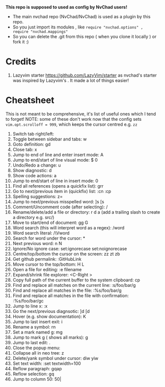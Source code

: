 **This repo is supposed to used as config by NvChad users!**

- The main nvchad repo (NvChad/NvChad) is used as a plugin by this repo.
- So you just import its modules , like `require "nvchad.options" , require "nvchad.mappings"`
- So you can delete the .git from this repo ( when you clone it locally ) or fork it :)

# Credits

1) Lazyvim starter https://github.com/LazyVim/starter as nvchad's starter was inspired by Lazyvim's . It made a lot of things easier!

# Cheatsheet

This is not meant to be comprehensive, it's list of useful ones which I tend to forget!
NOTE: some of these don't work now that the config sets `vim.opt.scrolloff = 999`, which keeps the cursor centred e.g. `zz`

1. Switch tab right/left: <Tab> <S-Tab>
2. Toggle between sidebar and tabs: <C-w>w
3. Goto definition: gd
4. Close tab: <leader> x
5. Jump to end of line and enter insert mode: A
6. Jump to end/start of line visual mode: $ 0
7. Undo/Redo a change: u <C-r>
8. Show diagnostic: <leader> d
9. Show code actions: <leader> a
10. Jump to end/start of line in insert mode: <C-e> <C-o>0
11. Find all references (opens a quickfix list): grr
12. Go to next/previous item in (quickfix) list: :cn :cp
13. Spelling suggestions: z=
14. Jump to next/previous misspelled word: ]s [s
15. Comment/Uncomment code (after selecting): <leader>/
16. Rename/delete/add a file or directory: r d a (add a trailing slash to create a directory e.g. src/)
17. Move to start/end of document: gg G
18. Word search (this will interpret word as a regex): /word
19. Word search literal: /\Vword 
20. Search for word under the cursor: *
21. Next previous word: n N
22. Ignore/No ignore case: set:ignorecase set:noignorecase
23. Centre/top/bottom the cursor on the screen: zz zt zb
24. Get github permalink: :GitHubLink
25. Move cursor to the top/bottom: H L
26. Open a file for editing: :e filename
27. Expand/shrink file explorer: <C-Right <C-Left>> 
28. Copy full path of the current buffer to the system clipboard: <leader> cp
29. Find and replace all matches on the current line: :s/foo/bar/g
30. Find and replace all matches in the file: :%s/foo/bar/g
31. Find and replace all matches in the file with confirmation: :%s/foo/bar/gc
32. Jump to line x: :x
33. Go the next/previous diagnsotic: ]d [d
34. Hover (e.g. show documentation): K 
35. Jump to last insert exit: <leader> i
36. Rename a symbol: <leader> rn
37. Set a mark named g: mg
38. Jump to mark g (<backtick> shows all marks): <backtick>g
39. Jump to last edit: <backtick>.
40. Close the popup menu: <C-e>
41. Collapse all in neo tree: z
42. Delete/yank symbol under cursor: diw yiw
43. Set text width: :set textwidth=100
44. Reflow paragraph: gqap
45. Reflow selection: gq
46. Jump to column 50: 50|
